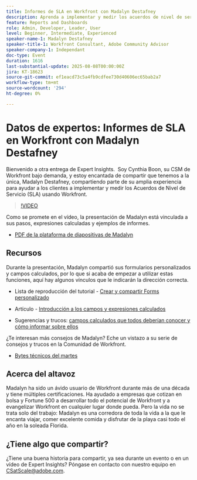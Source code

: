 ```yaml
---
title: Informes de SLA en Workfront con Madalyn Destafney
description: Aprenda a implementar y medir los acuerdos de nivel de servicio (SLA) en Adobe Workfront con consejos expertos de Madalyn Destafney, incluidas directrices paso a paso, ejemplos de campos calculados y prácticas recomendadas de formularios personalizados.
feature: Reports and Dashboards
role: Admin, Developer, Leader, User
level: Beginner, Intermediate, Experienced
speaker-name-1: Madalyn Destafney
speaker-title-1: Workfront Consultant, Adobe Community Advisor
speaker-company-1: Independant
doc-type: Event
duration: 1616
last-substantial-update: 2025-08-08T00:00:00Z
jira: KT-18623
source-git-commit: ef1eacd73c5a4fb9cdfee730d40606ec65bab2a7
workflow-type: tm+mt
source-wordcount: '294'
ht-degree: 0%

---
```



# Datos de expertos: Informes de SLA en Workfront con Madalyn Destafney

Bienvenido a otra entrega de Expert Insights.  Soy Cynthia Boon, su CSM de Workfront bajo demanda, y estoy encantada de compartir que tenemos a la única, Madalyn Destafney, compartiendo parte de su amplia experiencia para ayudar a los clientes a implementar y medir los Acuerdos de Nivel de Servicio (SLA) usando Workfront. 

>[!VIDEO](https://video.tv.adobe.com/v/3469981/?learn=on&enablevpops&captions=spa)

Como se promete en el vídeo, la presentación de Madalyn está vinculada a sus pasos, expresiones calculadas y ejemplos de informes. 

* [PDF de la plataforma de diapositivas de Madalyn](https://cdn.experience.workfront.com/Training/Guides/Customer+Success+at+Scale/SLA+Reporting.pdf)

## Recursos

Durante la presentación, Madalyn compartió sus formularios personalizados y campos calculados, por lo que si acaba de empezar a utilizar estas funciones, aquí hay algunos vínculos que le indicarán la dirección correcta. 

* Lista de reproducción del tutorial - [Crear y compartir Forms personalizado](https://experienceleague.adobe.com/es/playlists/workfront-create-and-manage-custom-forms)

* Artículo - [Introducción a los campos y expresiones calculados](https://experienceleague.adobe.com/es/docs/workfront-learn/tutorials-workfront/custom-data/calculated-expressions/get-started-with-calculated-fields-and-expressions)

* Sugerencias y trucos: [campos calculados que todos deberían conocer y cómo informar sobre ellos](https://experienceleague.adobe.com/es/docs/events/the-skill-exchange-recordings/workfront/apr2022/calculated-fields)

¿Te interesan más consejos de Madalyn? Eche un vistazo a su serie de consejos y trucos en la Comunidad de Workfront. 

* [Bytes técnicos del martes](https://experienceleaguecommunities.adobe.com/t5/workfront-discussions/tuesday-tech-bytes/m-p/625812?profile.language=es#M2742)

## Acerca del altavoz 

Madalyn ha sido un ávido usuario de Workfront durante más de una década y tiene múltiples certificaciones. Ha ayudado a empresas que cotizan en bolsa y Fortune 500 a desarrollar todo el potencial de Workfront y a evangelizar Workfront en cualquier lugar donde pueda. Pero la vida no se trata solo del trabajo: Madalyn es una corredora de toda la vida a la que le encanta viajar, comer excelente comida y disfrutar de la playa casi todo el año en la soleada Florida. 

## ¿Tiene algo que compartir?

¿Tiene una buena historia para compartir, ya sea durante un evento o en un vídeo de Expert Insights? Póngase en contacto con nuestro equipo en [CSatScale@adobe.com](mailto:CSatScale@adobe.com).
